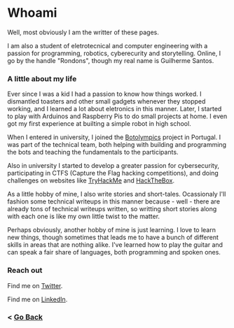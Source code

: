 # Whoami

Well, most obviously I am the writter of these pages.

I am also a student of eletrotecnical and computer engineering with a passion for programming, robotics, cyberecurity and storytelling. Online, I go by the handle "Rondons", though my real name is Guilherme Santos.


### A little about my life

Ever since I was a kid I had a passion to know how things worked. I dismantled toasters and other small gadgets whenever they stopped working, and I learned a lot about eletronics in this manner. Later, I started to play with Arduinos and Raspberry Pis to do small projects at home. I even got my first experience at builting a simple robot in high school.

When I entered in university, I joined the [Botolympics](https://botolympics.pt/) project in Portugal. I was part of the technical team, both helping with building and programming the bots and teaching the fundamentals to the participants. 

Also in university I started to develop a greater passion for cybersecurity, participating in CTFS (Capture the Flag hacking competitions), and doing challenges on websites like [TryHackMe](https://tryhackme.com/) and [HackTheBox](https://www.hackthebox.eu/).

As a little hobby of mine, I also write stories and short-tales. Ocassionaly I'll fashion some technical writeups in this manner because - well - there are already tons of technical writeups written, so writting short stories along with each one is like my own little twist to the matter.

Perhaps obviously, another hobby of mine is just learning. I love to learn new things, though sometimes that leads me to have a bunch of different skills in areas that are nothing alike. I've learned how to play the guitar and can speak a fair share of languages, both programming and spoken ones. 


### Reach out

Find me on [Twitter](https://twitter.com/Rondons6).

Find me on [LinkedIn](https://www.linkedin.com/in/guilherme-santos-007b819b/).


### \< [Go Back](https://rondons.github.io/Journey-Into-Cyber/)
